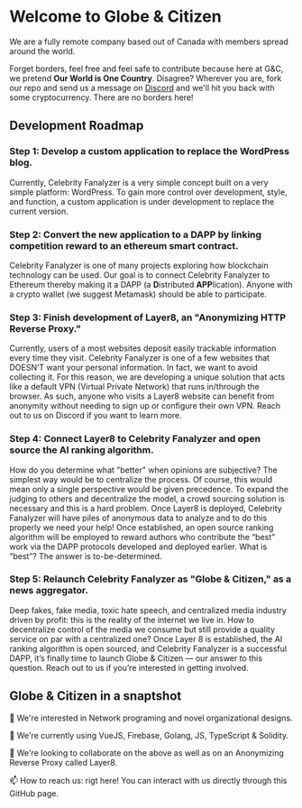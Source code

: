 # Welcome to Globe & Citizen

We are a fully remote company based out of Canada with members spread around the world.

Forget borders, feel free and feel safe to contribute because here at G&C, we pretend **Our World is One Country**. Disagree? Wherever you are, fork our repo and send us a message on [Discord](https://discord.gg/kBpdUbkNQU) and we'll hit you back with some cryptocurrency. There are no borders here!

## Development Roadmap

### Step 1: Develop a custom application to replace the WordPress blog.
Currently, Celebrity Fanalyzer is a very simple concept built on a very simple platform: WordPress. To gain more control over development, style, and function, a custom application is under development to replace the current version.

### Step 2: Convert the new application to a DAPP by linking competition reward to an ethereum smart contract.
Celebrity Fanalyzer is one of many projects exploring how blockchain technology can be used. Our goal is to connect Celebrity Fanalyzer to Ethereum thereby making it a DAPP (a **D**istributed **APP**lication). Anyone with a crypto wallet (we suggest Metamask) should be able to participate.

### Step 3: Finish development of Layer8, an "Anonymizing HTTP Reverse Proxy."
Currently, users of a most websites deposit easily trackable information every time they visit. Celebrity Fanalyzer is one of a few websites that DOESN’T want your personal information. In fact, we want to avoid collecting it. For this reason, we are developing a unique solution that acts like a default VPN (Virtual Private Network) that runs in/through the browser. As such, anyone who visits a Layer8 website can benefit from anonymity without needing to sign up or configure their own VPN. Reach out to us on Discord if you want to learn more.

### Step 4: Connect Layer8 to Celebrity Fanalyzer and open source the AI ranking algorithm.
How do you determine what "better" when opinions are subjective? The simplest way would be to centralize the process. Of course, this would mean only a single perspective would be given precedence. To expand the judging to others and decentralize the model, a crowd sourcing solution is necessary and this is a hard problem. Once Layer8 is deployed, Celebrity Fanalyzer will have piles of anonymous data to analyze and to do this properly we need your help! Once established, an open source ranking algorithm will be employed to reward authors who contribute the “best” work via the DAPP protocols developed and deployed earlier. What is “best”? The answer is to-be-determined.

### Step 5: Relaunch Celebrity Fanalyzer as "Globe & Citizen," as a news aggregator.
Deep fakes, fake media, toxic hate speech, and centralized media industry driven by profit: this is the reality of the internet we live in. How to decentralize control of the media we consume but still provide a quality service on par with a centralized one? Once Layer 8 is established, the AI ranking algorithm is open sourced, and Celebrity Fanalyzer is a successful DAPP, it’s finally time to launch Globe & Citizen — our answer to this question. Reach out to us if you’re interested in getting involved.


## Globe & Citizen in a snaptshot
👀 We're interested in Network programing and novel organizational designs.

🌱 We're currently using VueJS, Firebase, Golang, JS, TypeScript & Solidity.

💞️ We're looking to collaborate on the above as well as on an Anonymizing Reverse Proxy called Layer8.

📫 How to reach us: rigt here! You can interact with us directly through this GitHub page.


